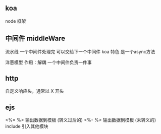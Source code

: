 ## koa
node 框架

## 中间件 middleWare
流水线
一个中间件处理完 可以交给下一个中间件 
koa 特色
是一个async方法

洋葱模型
作用：解耦 一个中间件负责一件事

## http
自定义响应头，通常以 X 开头

## ejs
<%= %> 输出数据到模板 (转义过后的)
<%- %> 输出数据到模板 (未转义的)
include 引入其他模块
